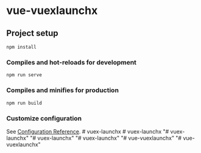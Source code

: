 # vue-vuexlaunchx

## Project setup
```
npm install
```

### Compiles and hot-reloads for development
```
npm run serve
```

### Compiles and minifies for production
```
npm run build
```

### Customize configuration
See [Configuration Reference](https://cli.vuejs.org/config/).
#   v u e x - l a u n c h x  
 #   v u e x - l a u n c h x  
 "# vuex-launchx" 
"# vuex-launchx" 
"# vuex-launchx" 
"# vue-vuexlaunchx" 
"# vue-vuexlaunchx" 
